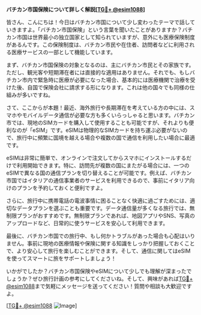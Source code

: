 **バチカン市国保険について詳しく解説[[TG💪+ @esim1088](https://t.me/s/esim1088)]**

皆さん、こんにちは！今日はバチカン市国について少し変わったテーマで話していきますよ。「バチカン市国保険」という言葉を聞いたことがありますか？バチカン市国は世界最小の独立国家として知られていますが、意外にも医療保険制度があるんです。この保険制度は、バチカン市民や在住者、訪問者などに利用される医療サービスの一部として機能しています。

まず、バチカン市国保険の対象となるのは、主にバチカン市民とその家族です。ただし、観光客や短期滞在者には直接的な適用はありません。それでも、もしバチカン市内で緊急時に医療が必要になった場合、基本的には医療機関で治療を受けた後、自国で保険会社に請求する形になります。これは他の国々でも同様の仕組みが多いですね。

さて、ここからが本題！最近、海外旅行や長期滞在を考えている方の中には、スマホやモバイルデータ通信が必要な方も多くいらっしゃると思います。バチカン市では、現地のSIMカードを購入して使用することも可能ですが、それよりも便利なのが「eSIM」です。eSIMは物理的なSIMカードを持ち運ぶ必要がないので、旅行中に頻繁に国境を越える場合や複数の国で通信を利用したい場合に最適です。

eSIMは非常に簡単で、オンラインで注文してからスマホにインストールするだけで利用開始できます。特に、訪問先が複数の国にまたがる場合には、一つのeSIMで異なる国の通信プランを切り替えることが可能です。例えば、バチカン市国ではイタリアの通信事業者のサービスを利用できるので、事前にイタリア向けのプランを予約しておくと便利ですよ。

さらに、旅行中に携帯電話の電波事情に困ることなく快適に過ごすためには、適切なデータプランを選ぶことも重要です。データ通信量が多くなる旅行では、無制限プランがおすすめです。無制限プランであれば、地図アプリやSNS、写真のアップロードなど、日常的に使うサービスを安心して利用できます。

最後に、バチカン市国での旅行中、もし何かトラブルがあった場合も心配はいりません。事前に現地の医療情報や保険に関する知識をしっかり把握しておくことで、より安心して旅行を楽しむことができます。そして、通信に関してはeSIMを使ってスマートに旅をサポートしましょう！

いかがでしたか？バチカン市国保険やeSIMについて少しでも理解が深まったでしょうか？ぜひ旅行計画の参考にしてくださいね。そして、興味があれば[TG💪+ @esim1088](https://t.me/s/esim1088)まで気軽にメッセージを送ってください！質問や相談も大歓迎ですよ。

[[TG💪+ @esim1088](https://t.me/s/esim1088) ![Image](https://i.postimg.cc/Y0z9fWf4/image.png)]